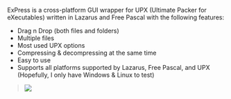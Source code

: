 ExPress is a cross-platform GUI wrapper for UPX (Ultimate Packer for eXecutables) written in Lazarus and Free Pascal with the following features:

  * Drag n Drop (both files and folders)
  * Multiple files
  * Most used UPX options
  * Compressing & decompressing at the same time
  * Easy to use
  * Supports all platforms supported by Lazarus, Free Pascal, and UPX (Hopefully, I only have Windows & Linux to test)

<a href='https://www.paypal.com/cgi-bin/webscr?cmd=_donations&business=7WRXRMDSM72W8&lc=ID&currency_code=USD&bn=PP%2dDonationsBF%3abtn_donateCC_LG%2egif%3aNonHosted'>
<blockquote><img src='https://www.paypalobjects.com/en_US/GB/i/btn/btn_donateCC_LG.gif' />
</a>